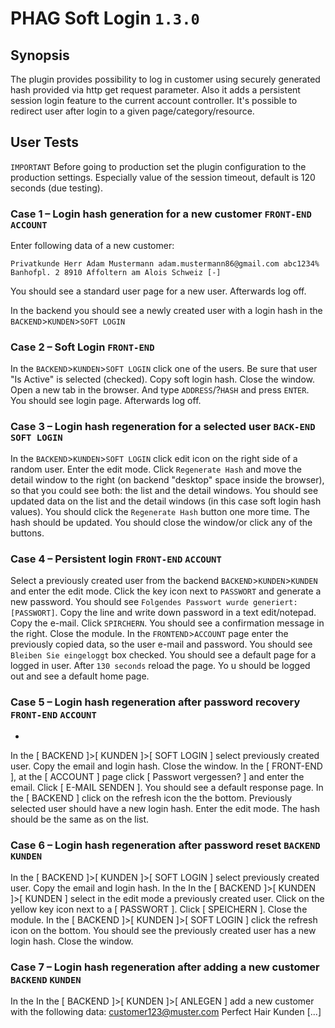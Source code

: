 # PHAG Soft Login `1.3.0`

## Synopsis 
The plugin provides possibility to log in customer using securely generated hash provided via http get request parameter.
Also it adds a persistent session login feature to the current account controller. It's possible to redirect user
after login to a given page/category/resource.

## User Tests 

`IMPORTANT` Before going to production set the plugin configuration to the production settings. 
Especially value of the session timeout, default is 120 seconds (due testing).

### Case 1 – Login hash generation for a new customer `FRONT-END` `ACCOUNT`

Enter following data of a new customer:
```
Privatkunde Herr Adam Mustermann adam.mustermann86@gmail.com abc1234%
Banhofpl. 2 8910 Affoltern am Alois Schweiz [-]
```
You should see a standard user page for a new user. 
Afterwards log off.

In the backend you should see a newly created user with a login hash in the `BACKEND`>`KUNDEN`>`SOFT LOGIN`

### Case 2 – Soft Login `FRONT-END`

In the `BACKEND`>`KUNDEN`>`SOFT LOGIN` click one of the users. Be sure that user "Is Active" is selected (checked). 
Copy soft login hash. Close the window. 
Open a new tab in the browser. And type `ADDRESS`/?`HASH` and press `ENTER`.
You should see login page.
Afterwards log off.

### Case 3 – Login hash regeneration for a selected user `BACK-END` `SOFT LOGIN`

In the `BACKEND`>`KUNDEN`>`SOFT LOGIN` click edit icon on the right side of a random user. 
Enter the edit mode. Click `Regenerate Hash` and move the detail window to the right (on backend "desktop" 
space inside the browser), so that you could see both: the list and the detail windows. 
You should see updated data on the list and the detail windows (in this case soft login hash values).
You should click the `Regenerate Hash` button one more time.
The hash should be updated.
You should close the window/or click any of the buttons. 

### Case 4 – Persistent login `FRONT-END` `ACCOUNT`

Select a previously created user from the backend `BACKEND`>`KUNDEN`>`KUNDEN` and enter the edit mode. 
Click the key icon next to `PASSWORT` and generate a new password. 
You should see `Folgendes Passwort wurde generiert: [PASSWORT]`.
Copy the line and write down password in a text edit/notepad. Copy the e-mail. 
Click `SPIRCHERN`. You should see a confirmation message in the right. Close the module.
In the `FRONTEND`>`ACCOUNT` page enter the previously copied data, so the user e-mail and password.
You should see `Bleiben Sie eingeloggt` box checked.
You should see a default page for a logged in user.
After `130 seconds` reload the page.
Yo u should be logged out and see a default home page.

### Case 5 – Login hash regeneration after password recovery `FRONT-END` `ACCOUNT`
-
In the [ BACKEND ]>[ KUNDEN ]>[ SOFT LOGIN ] select previously created user. Copy the email and login hash.
Close the window. 
In the [ FRONT-END ], at the [ ACCOUNT ] page click [ Passwort vergessen? ] and enter the email. Click [ E-MAIL SENDEN ].
You should see a default response page. 
In the [ BACKEND ] click on the refresh icon the the bottom. Previously selected user should have a new login hash. Enter the edit mode. The hash should be the same as on the list.

### Case 6 – Login hash regeneration after password reset `BACKEND` `KUNDEN`

In the [ BACKEND ]>[ KUNDEN ]>[ SOFT LOGIN ] select previously created user. Copy the email and login hash.
In the In the [ BACKEND ]>[ KUNDEN ]>[ KUNDEN ] select in the edit mode a previously created user. Click on the yellow key icon next to a [ PASSWORT ].
Click [ SPEICHERN ]. Close the module.
In the [ BACKEND ]>[ KUNDEN ]>[ SOFT LOGIN ] click the refresh icon on the bottom. You should see the previously created user has a new login hash.
Close the window.	

### Case 7 – Login hash regeneration after adding a new customer `BACKEND` `KUNDEN`

In the In the [ BACKEND ]>[ KUNDEN ]>[ ANLEGEN ] add a new customer with the following data:
customer123@muster.com 
Perfect Hair Kunden
[...]

